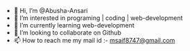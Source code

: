 - 👋 Hi, I’m @Abusha-Ansari
- 👀 I’m interested in programing | coding | web-development
- 🌱 I’m currently learning web-development
- 💞️ I’m looking to collaborate on Github
- 📫 How to reach me my mail id :- msaif8747@gmail.com

<!---
Abusha-Ansari/Abusha-Ansari is a ✨ special ✨ repository because its `README.md` (this file) appears on your GitHub profile.
You can click the Preview link to take a look at your changes.
--->
